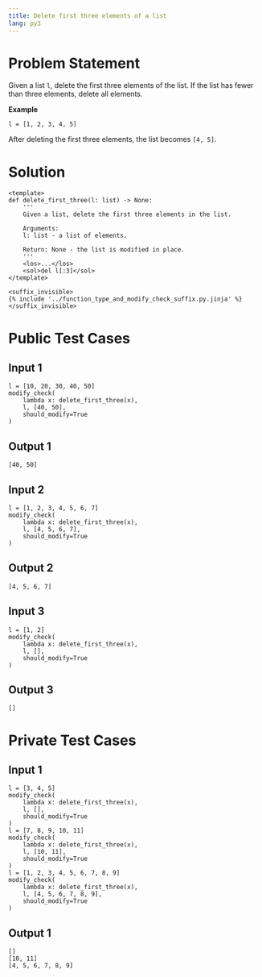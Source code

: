 ```yaml
---
title: Delete first three elements of a list
lang: py3
---
```


# Problem Statement

Given a list `l`, delete the first three elements of the list. If the list has fewer than three elements, delete all elements.

**Example**
```
l = [1, 2, 3, 4, 5]
```
After deleting the first three elements, the list becomes `[4, 5]`.

# Solution

```py3 test.py -r 'python test.py'
<template>
def delete_first_three(l: list) -> None:
    '''
    Given a list, delete the first three elements in the list.

    Arguments:
    l: list - a list of elements.

    Return: None - the list is modified in place.
    '''
    <los>...</los>
    <sol>del l[:3]</sol>
</template>

<suffix_invisible>
{% include '../function_type_and_modify_check_suffix.py.jinja' %}
</suffix_invisible>
```

# Public Test Cases

## Input 1

```
l = [10, 20, 30, 40, 50]
modify_check(
    lambda x: delete_first_three(x),
    l, [40, 50],
    should_modify=True
)
```

## Output 1

```
[40, 50]
```

## Input 2

```
l = [1, 2, 3, 4, 5, 6, 7]
modify_check(
    lambda x: delete_first_three(x),
    l, [4, 5, 6, 7],
    should_modify=True
)
```

## Output 2

```
[4, 5, 6, 7]
```

## Input 3

```
l = [1, 2]
modify_check(
    lambda x: delete_first_three(x),
    l, [],
    should_modify=True
)
```

## Output 3

```
[]
```

# Private Test Cases

## Input 1

```
l = [3, 4, 5]
modify_check(
    lambda x: delete_first_three(x),
    l, [],
    should_modify=True
)
l = [7, 8, 9, 10, 11]
modify_check(
    lambda x: delete_first_three(x),
    l, [10, 11],
    should_modify=True
)
l = [1, 2, 3, 4, 5, 6, 7, 8, 9]
modify_check(
    lambda x: delete_first_three(x),
    l, [4, 5, 6, 7, 8, 9],
    should_modify=True
)
```

## Output 1

```
[]
[10, 11]
[4, 5, 6, 7, 8, 9]
```
